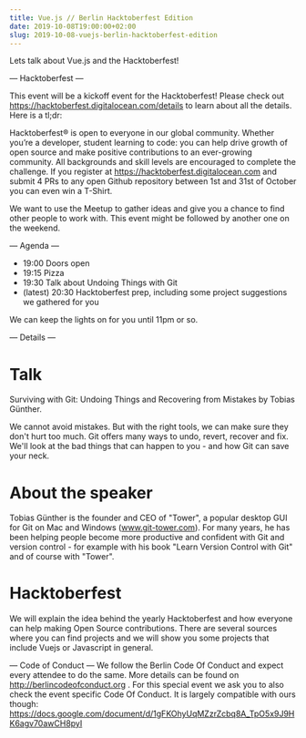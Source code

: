 ```yaml
---
title: Vue.js // Berlin Hacktoberfest Edition
date: 2019-10-08T19:00:00+02:00
slug: 2019-10-08-vuejs-berlin-hacktoberfest-edition
---
```


Lets talk about Vue.js and the Hacktoberfest!

— Hacktoberfest —

This event will be a kickoff event for the Hacktoberfest! Please check out https://hacktoberfest.digitalocean.com/details to learn about all the details. Here is a tl;dr:

Hacktoberfest® is open to everyone in our global community. Whether you’re a developer, student learning to code: you can help drive growth of open source and make positive contributions to an ever-growing community. All backgrounds and skill levels are encouraged to complete the challenge. If you register at https://hacktoberfest.digitalocean.com and submit 4 PRs to any open Github repository between 1st and 31st of October you can even win a T-Shirt.

We want to use the Meetup to gather ideas and give you a chance to find other people to work with. This event might be followed by another one on the weekend.

— Agenda —

* 19:00 Doors open
* 19:15 Pizza
* 19:30 Talk about Undoing Things with Git
* (latest) 20:30 Hacktoberfest prep, including some project suggestions we gathered for you

We can keep the lights on for you until 11pm or so.

— Details —

Talk
====
Surviving with Git: Undoing Things and Recovering from Mistakes by Tobias Günther.

We cannot avoid mistakes. But with the right tools, we can make sure they don't hurt too much. Git offers many ways to undo, revert, recover and fix. We'll look at the bad things that can happen to you - and how Git can save your neck.

About the speaker
==================
Tobias Günther is the founder and CEO of "Tower", a popular desktop GUI for Git on Mac and Windows (www.git-tower.com). For many years, he has been helping people become more productive and confident with Git and version control - for example with his book "Learn Version Control with Git" and of course with "Tower".

Hacktoberfest
==============

We will explain the idea behind the yearly Hacktoberfest and how everyone can help making Open Source contributions. There are several sources where you can find projects and we will show you some projects that include Vuejs or Javascript in general.

— Code of Conduct —
We follow the Berlin Code Of Conduct and expect every attendee to do the same. More details can be found on http://berlincodeofconduct.org .
For this special event we ask you to also check the event specific Code Of Conduct. It is largely compatible with ours though: https://docs.google.com/document/d/1gFKOhyUqMZzrZcbq8A_TpO5x9J9HK6agv70awCH8pyI
